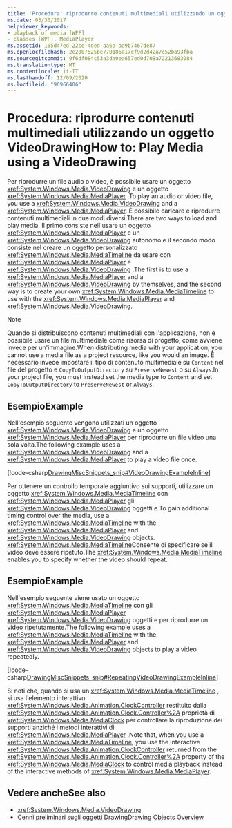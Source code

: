 ```yaml
---
title: 'Procedura: riprodurre contenuti multimediali utilizzando un oggetto VideoDrawing'
ms.date: 03/30/2017
helpviewer_keywords:
- playback of media [WPF]
- classes [WPF], MediaPlayer
ms.assetid: 165d47ed-22ce-4ded-aa6a-aa9b7467de87
ms.openlocfilehash: 2e2007525be770186a17cf9d2d42a7c52ba93fba
ms.sourcegitcommit: 9f6df084c53a3da0ea657ed0d708a72213683084
ms.translationtype: MT
ms.contentlocale: it-IT
ms.lasthandoff: 12/09/2020
ms.locfileid: "96966406"
---
```

# <a name="how-to-play-media-using-a-videodrawing"></a><span data-ttu-id="1bb2e-102">Procedura: riprodurre contenuti multimediali utilizzando un oggetto VideoDrawing</span><span class="sxs-lookup"><span data-stu-id="1bb2e-102">How to: Play Media using a VideoDrawing</span></span>
<span data-ttu-id="1bb2e-103">Per riprodurre un file audio o video, è possibile usare un oggetto <xref:System.Windows.Media.VideoDrawing> e un oggetto <xref:System.Windows.Media.MediaPlayer> .</span><span class="sxs-lookup"><span data-stu-id="1bb2e-103">To play an audio or video file, you use a <xref:System.Windows.Media.VideoDrawing> and a <xref:System.Windows.Media.MediaPlayer>.</span></span> <span data-ttu-id="1bb2e-104">È possibile caricare e riprodurre contenuti multimediali in due modi diversi.</span><span class="sxs-lookup"><span data-stu-id="1bb2e-104">There are two ways to load and play media.</span></span> <span data-ttu-id="1bb2e-105">Il primo consiste nell'usare un oggetto <xref:System.Windows.Media.MediaPlayer> e un <xref:System.Windows.Media.VideoDrawing> autonomo e il secondo modo consiste nel creare un oggetto personalizzato <xref:System.Windows.Media.MediaTimeline> da usare con <xref:System.Windows.Media.MediaPlayer> e <xref:System.Windows.Media.VideoDrawing> .</span><span class="sxs-lookup"><span data-stu-id="1bb2e-105">The first is to use a <xref:System.Windows.Media.MediaPlayer> and a <xref:System.Windows.Media.VideoDrawing> by themselves, and the second way is to create your own <xref:System.Windows.Media.MediaTimeline> to use with the <xref:System.Windows.Media.MediaPlayer> and <xref:System.Windows.Media.VideoDrawing>.</span></span>  
  
> [!NOTE]
> <span data-ttu-id="1bb2e-106">Quando si distribuiscono contenuti multimediali con l'applicazione, non è possibile usare un file multimediale come risorsa di progetto, come avviene invece per un'immagine.</span><span class="sxs-lookup"><span data-stu-id="1bb2e-106">When distributing media with your application, you cannot use a media file as a project resource, like you would an image.</span></span> <span data-ttu-id="1bb2e-107">È necessario invece impostare il tipo di contenuto multimediale su `Content` nel file del progetto e `CopyToOutputDirectory` su `PreserveNewest` o su `Always`.</span><span class="sxs-lookup"><span data-stu-id="1bb2e-107">In your project file, you must instead set the media type to `Content` and set `CopyToOutputDirectory` to `PreserveNewest` or `Always`.</span></span>  
  
## <a name="example"></a><span data-ttu-id="1bb2e-108">Esempio</span><span class="sxs-lookup"><span data-stu-id="1bb2e-108">Example</span></span>  
 <span data-ttu-id="1bb2e-109">Nell'esempio seguente vengono utilizzati un oggetto <xref:System.Windows.Media.VideoDrawing> e un oggetto <xref:System.Windows.Media.MediaPlayer> per riprodurre un file video una sola volta.</span><span class="sxs-lookup"><span data-stu-id="1bb2e-109">The following example uses a <xref:System.Windows.Media.VideoDrawing> and a <xref:System.Windows.Media.MediaPlayer> to play a video file once.</span></span>  
  
 [!code-csharp[DrawingMiscSnippets_snip#VideoDrawingExampleInline](~/samples/snippets/csharp/VS_Snippets_Wpf/DrawingMiscSnippets_snip/CSharp/VideoDrawingExample.cs#videodrawingexampleinline)]  
  
 <span data-ttu-id="1bb2e-110">Per ottenere un controllo temporale aggiuntivo sui supporti, utilizzare un oggetto <xref:System.Windows.Media.MediaTimeline> con <xref:System.Windows.Media.MediaPlayer> gli <xref:System.Windows.Media.VideoDrawing> oggetti e.</span><span class="sxs-lookup"><span data-stu-id="1bb2e-110">To gain additional timing control over the media, use a <xref:System.Windows.Media.MediaTimeline> with the <xref:System.Windows.Media.MediaPlayer> and <xref:System.Windows.Media.VideoDrawing> objects.</span></span> <span data-ttu-id="1bb2e-111"><xref:System.Windows.Media.MediaTimeline>Consente di specificare se il video deve essere ripetuto.</span><span class="sxs-lookup"><span data-stu-id="1bb2e-111">The <xref:System.Windows.Media.MediaTimeline> enables you to specify whether the video should repeat.</span></span>  
  
## <a name="example"></a><span data-ttu-id="1bb2e-112">Esempio</span><span class="sxs-lookup"><span data-stu-id="1bb2e-112">Example</span></span>  
 <span data-ttu-id="1bb2e-113">Nell'esempio seguente viene usato un oggetto <xref:System.Windows.Media.MediaTimeline> con gli <xref:System.Windows.Media.MediaPlayer> <xref:System.Windows.Media.VideoDrawing> oggetti e per riprodurre un video ripetutamente.</span><span class="sxs-lookup"><span data-stu-id="1bb2e-113">The following example uses a <xref:System.Windows.Media.MediaTimeline> with the <xref:System.Windows.Media.MediaPlayer> and <xref:System.Windows.Media.VideoDrawing> objects to play a video repeatedly.</span></span>  
  
 [!code-csharp[DrawingMiscSnippets_snip#RepeatingVideoDrawingExampleInline](~/samples/snippets/csharp/VS_Snippets_Wpf/DrawingMiscSnippets_snip/CSharp/VideoDrawingExample.cs#repeatingvideodrawingexampleinline)]  
  
 <span data-ttu-id="1bb2e-114">Si noti che, quando si usa un <xref:System.Windows.Media.MediaTimeline> , si usa l'elemento interattivo <xref:System.Windows.Media.Animation.ClockController> restituito dalla <xref:System.Windows.Media.Animation.Clock.Controller%2A> proprietà di <xref:System.Windows.Media.MediaClock> per controllare la riproduzione dei supporti anziché i metodi interattivi di <xref:System.Windows.Media.MediaPlayer> .</span><span class="sxs-lookup"><span data-stu-id="1bb2e-114">Note that, when you use a <xref:System.Windows.Media.MediaTimeline>, you use the interactive <xref:System.Windows.Media.Animation.ClockController> returned from the <xref:System.Windows.Media.Animation.Clock.Controller%2A> property of the <xref:System.Windows.Media.MediaClock> to control media playback instead of the interactive methods of <xref:System.Windows.Media.MediaPlayer>.</span></span>  
  
## <a name="see-also"></a><span data-ttu-id="1bb2e-115">Vedere anche</span><span class="sxs-lookup"><span data-stu-id="1bb2e-115">See also</span></span>

- <xref:System.Windows.Media.VideoDrawing>
- [<span data-ttu-id="1bb2e-116">Cenni preliminari sugli oggetti Drawing</span><span class="sxs-lookup"><span data-stu-id="1bb2e-116">Drawing Objects Overview</span></span>](drawing-objects-overview.md)
